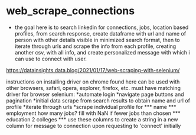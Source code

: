 # web_scrape_connections
* the goal here is to search linkedin for connections, jobs, location based profiles, from search response, create dataframe with url and name of person with other details visible in minimized search format, then to iterate through urls and scrape the info from each profile, creating another csv, with all info, and create personalized message with which i can use to connect with user.

https://datainsights.data.blog/2021/01/17/web-scraping-with-selenium/

instructions on installing driver on chrome found here
can be used with other browsers, safari, opera, explorer, firefox, etc. must have matching driver for browser
selenium:
*automate login 
*navigate page buttons and pagination
*initial data scrape from search results to obtain name and url of profile
*iterate through urls 
*scrape individual profile for 
*** name
*** employment
how many jobs? fill with NaN if fewer jobs than chosen
*** education
2 colleges
*** use these columns to create a string in a new column for message to connection upon requesting to 'connect' initially

